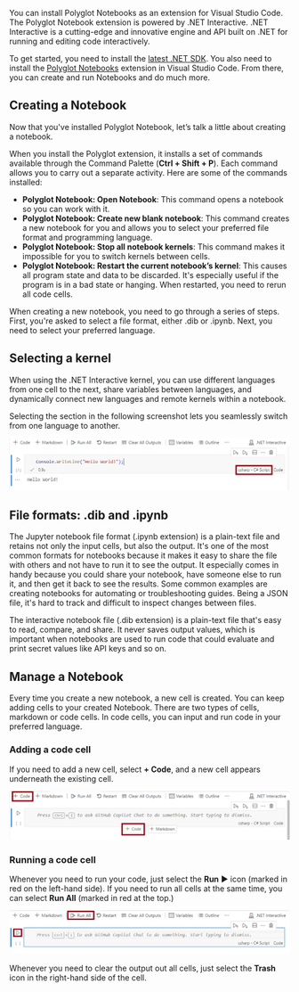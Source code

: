 You can install Polyglot Notebooks as an extension for Visual Studio Code. The Polyglot Notebook extension is powered by .NET Interactive. .NET Interactive is a cutting-edge and innovative engine and API built on .NET for running and editing code interactively. 

To get started, you need to install the [latest .NET SDK](https://dotnet.microsoft.com/en-us/download/dotnet). You also need to install the [Polyglot Notebooks](https://marketplace.visualstudio.com/items?itemName=ms-dotnettools.dotnet-interactive-vscode) extension in Visual Studio Code. From there, you can create and run Notebooks and do much more.

## Creating a Notebook

Now that you've installed Polyglot Notebook, let’s talk a little about creating a notebook.

When you install the Polyglot extension, it installs a set of commands available through the Command Palette (**Ctrl + Shift + P**). Each command allows you to carry out a separate activity. Here are some of the commands installed:

- **Polyglot Notebook: Open Notebook**: This command opens a notebook so you can work with it.
- **Polyglot Notebook: Create new blank notebook**: This command creates a new notebook for you and allows you to select your preferred file format and programming language.
- **Polyglot Notebook: Stop all notebook kernels**: This command makes it impossible for you to switch kernels between cells.
- **Polyglot Notebook: Restart the current notebook’s kernel**: This causes all program state and data to be discarded. It's especially useful if the program is in a bad state or hanging. When restarted, you need to rerun all code cells.

When creating a new notebook, you need to go through a series of steps. First, you're asked to select a file format, either .dib or .ipynb. Next, you need to select your preferred language.

## Selecting a kernel

When using the .NET Interactive kernel, you can use different languages from one cell to the next, share variables between languages, and dynamically connect new languages and remote kernels within a notebook.

Selecting the section in the following screenshot lets you seamlessly switch from one language to another.

![A screenshot showing how to switch from one kernel or language to another in Polyglot Notebooks.](../media/switch-kernels-3.png)

## File formats: .dib and .ipynb

The Jupyter notebook file format (.ipynb extension) is a plain-text file and retains not only the input cells, but also the output. It's one of the most common formats for notebooks because it makes it easy to share the file with others and not have to run it to see the output. It especially comes in handy because you could share your notebook, have someone else to run it, and then get it back to see the results. Some common examples are creating notebooks for automating or troubleshooting guides. Being a JSON file, it's hard to track and difficult to inspect changes between files.

The interactive notebook file (.dib extension) is a plain-text file that's easy to read, compare, and share. It never saves output values, which is important when notebooks are used to run code that could evaluate and print secret values like API keys and so on.

## Manage a Notebook

Every time you create a new notebook, a new cell is created. You can keep adding cells to your created Notebook. There are two types of cells, markdown or code cells. In code cells, you can input and run code in your preferred language.  

### Adding a code cell

If you need to add a new cell, select **+ Code**, and a new cell appears underneath the existing cell.

![A screenshot showing how to add a new code cell to existing cells in the notebook.](../media/add-code-cell-4.png)

### Running a code cell

Whenever you need to run your code, just select the **Run** ▶️ icon (marked in red on the left-hand side). If you need to run all cells at the same time, you can select **Run All** (marked in red at the top.)

![A screenshot showing how to run each code cell at a time and how to run all code cells at once.](../media/run-cells-5.png)

Whenever you need to clear the output out all cells, just select the **Trash** icon in the right-hand side of the cell.
